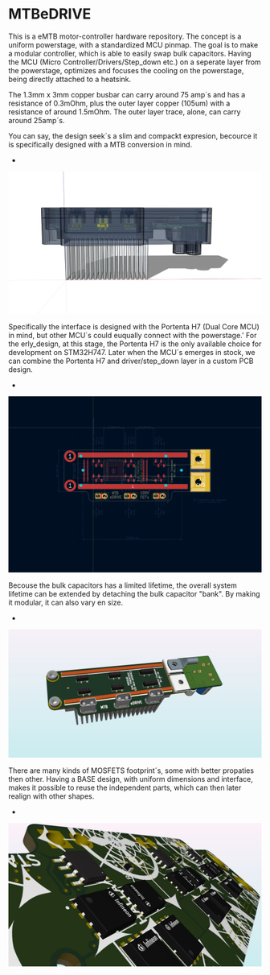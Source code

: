 # MTBeDRIVE

This is a eMTB motor-controller hardware repository. The concept is a uniform powerstage, with a standardized MCU pinmap.
The goal is to make a modular controller, which is able to easily swap bulk capacitors. Having the MCU (Micro Controller/Drivers/Step_down etc.) 
on a seperate layer from the powerstage, optimizes and focuses the cooling on the powerstage, being directly attached to a heatsink. 

The 1.3mm x 3mm copper busbar can carry around 75 amp´s and has a resistance of 0.3mOhm, plus the outer layer copper (105um) with a resistance of around 1.5mOhm. The outer layer trace, alone, can carry around 25amp´s. 

You can say, the design seek´s a slim and compackt expresion, becource it is specifically designed with a MTB conversion in mind.

*
![ENCLOSURE](https://github.com/Juanduino/MTBeDRIVE/blob/main/img/Enclosure_top.jpg)

Specifically the interface is designed with the Portenta H7 (Dual Core MCU) in mind, but other MCU´s could euqually connect with the powerstage.'
For the erly_design, at this stage, the Portenta H7 is the only available choice for development on STM32H747. Later when the MCU´s emerges in stock, we can combine the Portenta H7 and driver/step_down layer in a custom PCB design. 

*
![ENCLOSURE](https://github.com/Juanduino/MTBeDRIVE/blob/main/img/Few_improvements.jpg)


Becouse the bulk capacitors has a limited lifetime, the overall system lifetime can be extended by detaching the bulk capacitor "bank". By making it modular, it can also vary en size. 

*
![ENCLOSURE](https://github.com/Juanduino/MTBeDRIVE/blob/main/img/MTB_eDRIVE.jpg)


There are many kinds of MOSFETS footprint´s, some with better propaties then other. Having a BASE design, with uniform dimensions and interface, makes it possible to reuse the independent parts, which can then later realign with other shapes. 


*
![ENCLOSURE](https://github.com/Juanduino/MTBeDRIVE/blob/main/img/NTC_ThermistorX3.jpg)




